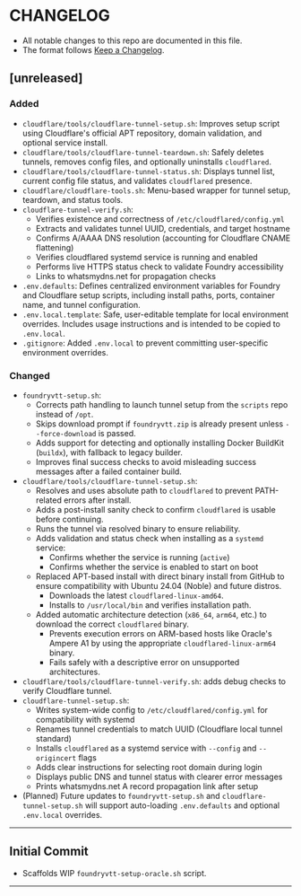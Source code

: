 # CHANGELOG
- All notable changes to this repo are documented in this file.
- The format follows [Keep a Changelog](https://keepachangelog.com/en/1.1.0/).

## [unreleased]

### Added
- `cloudflare/tools/cloudflare-tunnel-setup.sh`: Improves setup script using Cloudflare's official APT repository, domain validation, and optional service install.
- `cloudflare/tools/cloudflare-tunnel-teardown.sh`: Safely deletes tunnels, removes config files, and optionally uninstalls `cloudflared`.
- `cloudflare/tools/cloudflare-tunnel-status.sh`: Displays tunnel list, current config file status, and validates `cloudflared` presence.
- `cloudflare/cloudflare-tools.sh`: Menu-based wrapper for tunnel setup, teardown, and status tools.
- `cloudflare-tunnel-verify.sh`:
  - Verifies existence and correctness of `/etc/cloudflared/config.yml`
  - Extracts and validates tunnel UUID, credentials, and target hostname
  - Confirms A/AAAA DNS resolution (accounting for Cloudflare CNAME flattening)
  - Verifies cloudflared systemd service is running and enabled
  - Performs live HTTPS status check to validate Foundry accessibility
  - Links to whatsmydns.net for propagation checks
- `.env.defaults`: Defines centralized environment variables for Foundry and Cloudflare setup scripts, including install paths, ports, container name, and tunnel configuration.
- `.env.local.template`: Safe, user-editable template for local environment overrides. Includes usage instructions and is intended to be copied to `.env.local`.
- `.gitignore`: Added `.env.local` to prevent committing user-specific environment overrides.

### Changed
- `foundryvtt-setup.sh`:
  - Corrects path handling to launch tunnel setup from the `scripts` repo instead of `/opt`.
  - Skips download prompt if `foundryvtt.zip` is already present unless `--force-download` is passed.
  - Adds support for detecting and optionally installing Docker BuildKit (`buildx`), with fallback to legacy builder.
  - Improves final success checks to avoid misleading success messages after a failed container build.
- `cloudflare/tools/cloudflare-tunnel-setup.sh`:
  - Resolves and uses absolute path to `cloudflared` to prevent PATH-related errors after install.
  - Adds a post-install sanity check to confirm `cloudflared` is usable before continuing.
  - Runs the tunnel via resolved binary to ensure reliability.
  - Adds validation and status check when installing as a `systemd` service:
    - Confirms whether the service is running (`active`)
    - Confirms whether the service is enabled to start on boot
  - Replaced APT-based install with direct binary install from GitHub to ensure compatibility with Ubuntu 24.04 (Noble) and future distros.
    - Downloads the latest `cloudflared-linux-amd64`.
    - Installs to `/usr/local/bin` and verifies installation path.
  - Added automatic architecture detection (`x86_64`, `arm64`, etc.) to download the correct `cloudflared` binary.
    - Prevents execution errors on ARM-based hosts like Oracle's Ampere A1 by using the appropriate `cloudflared-linux-arm64` binary.
    - Fails safely with a descriptive error on unsupported architectures.
- `cloudflare/tools/cloudflare-tunnel-verify.sh`: adds debug checks to verify Cloudflare tunnel.
- `cloudflare-tunnel-setup.sh`:
  - Writes system-wide config to `/etc/cloudflared/config.yml` for compatibility with systemd
  - Renames tunnel credentials to match UUID (Cloudflare local tunnel standard)
  - Installs `cloudflared` as a systemd service with `--config` and `--origincert` flags
  - Adds clear instructions for selecting root domain during login
  - Displays public DNS and tunnel status with clearer error messages
  - Prints whatsmydns.net A record propagation link after setup
- (Planned) Future updates to `foundryvtt-setup.sh` and `cloudflare-tunnel-setup.sh` will support auto-loading `.env.defaults` and optional `.env.local` overrides.
---

## Initial Commit
- Scaffolds WIP `foundryvtt-setup-oracle.sh` script.

---